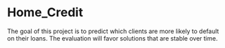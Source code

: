 # Home_Credit
 The goal of this project is to predict which clients are more likely to default on their loans. The evaluation will favor solutions that are stable over time.
